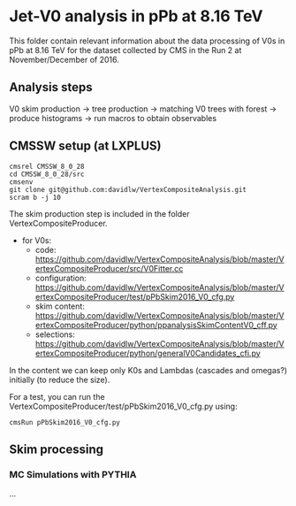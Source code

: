 # Jet-V0 analysis in pPb at 8.16 TeV

This folder contain relevant information about the data processing of V0s in pPb at 8.16 TeV for the dataset collected by CMS in the Run 2 at November/December of 2016.

## Analysis steps

V0 skim production -> tree production -> matching V0 trees with forest -> produce histograms -> run macros to obtain observables

## CMSSW setup (at LXPLUS)
```
cmsrel CMSSW_8_0_28
cd CMSSW_8_0_28/src
cmsenv
git clone git@github.com:davidlw/VertexCompositeAnalysis.git
scram b -j 10
```

The skim production step is included in the folder VertexCompositeProducer. 
- for V0s:
  - code: https://github.com/davidlw/VertexCompositeAnalysis/blob/master/VertexCompositeProducer/src/V0Fitter.cc
  - configuration: https://github.com/davidlw/VertexCompositeAnalysis/blob/master/VertexCompositeProducer/test/pPbSkim2016_V0_cfg.py
  - skim content: https://github.com/davidlw/VertexCompositeAnalysis/blob/master/VertexCompositeProducer/python/ppanalysisSkimContentV0_cff.py
  - selections: https://github.com/davidlw/VertexCompositeAnalysis/blob/master/VertexCompositeProducer/python/generalV0Candidates_cfi.py

In the content we can keep only K0s and Lambdas (cascades and omegas?) initially (to reduce the size).

For a test, you can run the VertexCompositeProducer/test/pPbSkim2016_V0_cfg.py using:
```
cmsRun pPbSkim2016_V0_cfg.py
```
  
## Skim processing
### MC Simulations with PYTHIA
...
